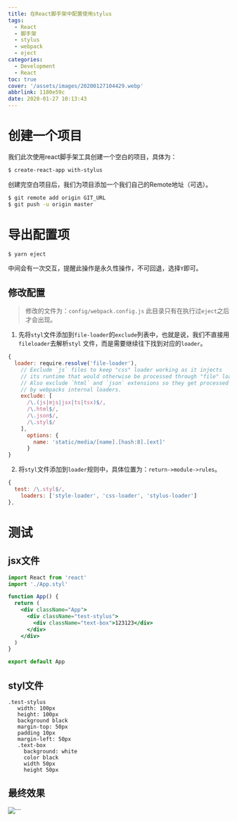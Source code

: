 ```yaml
---
title: 在React脚手架中配置使用stylus
tags:
  - React
  - 脚手架
  - stylus
  - webpack
  - eject
categories:
  - Development
  - React
toc: true
cover: '/assets/images/20200127104429.webp'
abbrlink: 1180e59c
date: 2020-01-27 10:13:43
---
```


# 创建一个项目

我们此次使用react脚手架工具创建一个空白的项目，具体为：

```bash
$ create-react-app with-stylus
```

创建完空白项目后，我们为项目添加一个我们自己的Remote地址（可选）。

```bash
$ git remote add origin GIT_URL
$ git push -u origin master
```

<!-- more -->

# 导出配置项

```bash
$ yarn eject
```

中间会有一次交互，提醒此操作是永久性操作，不可回退，选择`Y`即可。

## 修改配置

> 修改的文件为：`config/webpack.config.js` 此目录只有在执行过`eject`之后才会出现。

1. 先将`styl`文件添加到`file-loader`的`exclude`列表中，也就是说，我们不直接用`fileloader`去解析`styl`
   文件，而是需要继续往下找到对应的`loader`。

```js
{
  loader: require.resolve('file-loader'),
    // Exclude `js` files to keep "css" loader working as it injects
    // its runtime that would otherwise be processed through "file" loader.
    // Also exclude `html` and `json` extensions so they get processed
    // by webpacks internal loaders.
    exclude: [
      /\.(js|mjs|jsx|ts|tsx)$/,
      /\.html$/,
      /\.json$/,
      /\.styl$/
    ],
      options: {
        name: 'static/media/[name].[hash:8].[ext]'
      }
}
```

2. 将`styl`文件添加到`loader`规则中，具体位置为：`return->module->rules`。

```js
{
  test: /\.styl$/,
    loaders: ['style-loader', 'css-loader', 'stylus-loader']
},
```

# 测试

## jsx文件

```jsx
import React from 'react'
import './App.styl'

function App() {
  return (
    <div className="App">
      <div className="test-stylus">
        <div className="text-box">123123</div>
      </div>
    </div>
  )
}

export default App
```

## styl文件

```stylus
.test-stylus 
   width: 100px
   height: 100px
   background black
   margin-top: 50px
   padding 10px
   margin-left: 50px
   .text-box
     background: white
     color black
     width 50px
     height 50px
```

## 最终效果

![](/assets/images/20200127104159.webp)```
